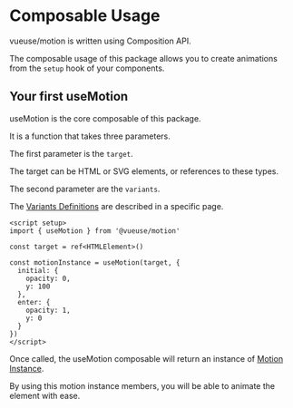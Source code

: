 # Composable Usage

vueuse/motion is written using Composition API.

The composable usage of this package allows you to create animations from the `setup` hook of your components.

## Your first useMotion

useMotion is the core composable of this package.

It is a function that takes three parameters.

The first parameter is the `target`.

The target can be HTML or SVG elements, or references to these types.

The second parameter are the `variants`.

The [Variants Definitions](/features/variants) are described in a specific page.

```vue
<script setup>
import { useMotion } from '@vueuse/motion'

const target = ref<HTMLElement>()

const motionInstance = useMotion(target, {
  initial: {
    opacity: 0,
    y: 100
  },
  enter: {
    opacity: 1,
    y: 0
  }
})
</script>
```

Once called, the useMotion composable will return an instance of [Motion Instance](/features/motion-instance).

By using this motion instance members, you will be able to animate the element with ease.
